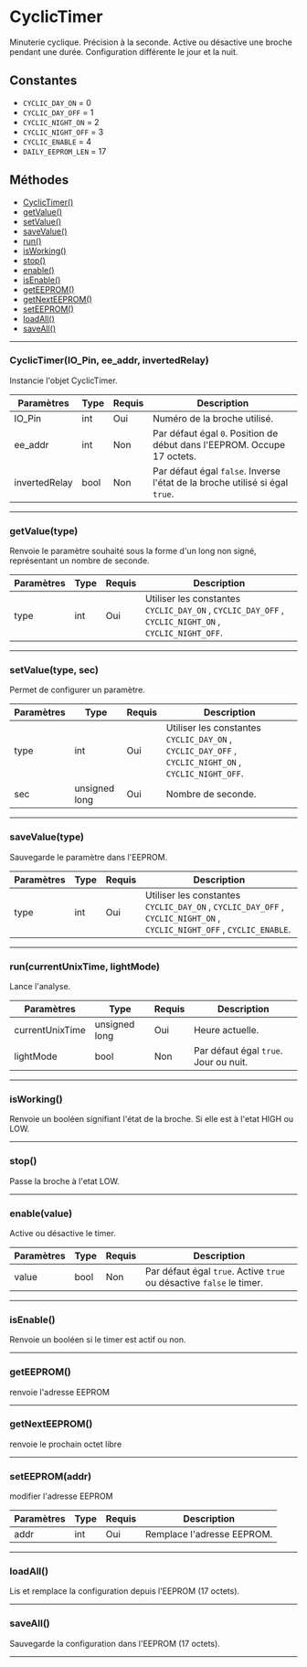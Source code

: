 # CyclicTimer
Minuterie cyclique. Précision à la seconde. Active ou désactive une broche pendant une durée. Configuration différente le jour et la nuit.

## Constantes
 * `CYCLIC_DAY_ON` = 0
 * `CYCLIC_DAY_OFF` = 1
 * `CYCLIC_NIGHT_ON` = 2
 * `CYCLIC_NIGHT_OFF` = 3
 * `CYCLIC_ENABLE` = 4
 * `DAILY_EEPROM_LEN`  = 17

## Méthodes
* [CyclicTimer()](#cyclictimerio_pin-ee_addr-invertedrelay)
* [getValue()](#getvaluetype)
* [setValue()](#setvaluetype-sec)
* [saveValue()](#savevaluetype)
* [run()](#runcurrentunixtime-lightmode)
* [isWorking()](#isworking)
* [stop()](#stop)
* [enable()](#enablevalue)
* [isEnable()](#isenable)
* [getEEPROM()](#geteeprom)
* [getNextEEPROM()](#getnexteeprom)
* [setEEPROM()](#seteepromaddr)
* [loadAll()](#loadall)
* [saveAll()](#saveall)

-------------

### CyclicTimer(IO_Pin, ee_addr, invertedRelay)
Instancie l'objet CyclicTimer.

Paramètres	  | Type | Requis | Description
------------- | ---- | ------ | -----------
IO_Pin		  | int  | Oui	  | Numéro de la broche utilisé.
ee_addr	      | int  | Non	  | Par défaut égal `0`. Position de début dans l'EEPROM. Occupe 17 octets.
invertedRelay | bool | Non	  | Par défaut égal `false`. Inverse l'état de la broche utilisé si égal `true`.


-------------

### getValue(type)
Renvoie le paramètre souhaité sous la forme d'un long non signé, représentant un nombre de seconde.

Paramètres | Type | Requis | Description
---------- | ---- | ------ | -----------
type	   | int  | Oui	   | Utiliser les constantes `CYCLIC_DAY_ON` , `CYCLIC_DAY_OFF` , `CYCLIC_NIGHT_ON` , `CYCLIC_NIGHT_OFF`.


-------------

### setValue(type, sec)
Permet de configurer un paramètre.

Paramètres | Type		   | Requis | Description
---------- | ------------- | ------ | -----------
type	   | int		   | Oui	| Utiliser les constantes `CYCLIC_DAY_ON` , `CYCLIC_DAY_OFF` , `CYCLIC_NIGHT_ON` , `CYCLIC_NIGHT_OFF`.
sec	   	   | unsigned long | Oui	| Nombre de seconde.


-------------

### saveValue(type)
Sauvegarde le paramètre dans l'EEPROM.

Paramètres | Type | Requis | Description
---------- | ---- | ------ | -----------
type	   | int  | Oui	   | Utiliser les constantes `CYCLIC_DAY_ON` , `CYCLIC_DAY_OFF` , `CYCLIC_NIGHT_ON` , `CYCLIC_NIGHT_OFF` , `CYCLIC_ENABLE`.


-------------

### run(currentUnixTime, lightMode)
Lance l'analyse.

Paramètres		| Type			| Requis | Description
--------------- | ------------- | ------ | -----------
currentUnixTime | unsigned long | Oui	 | Heure actuelle.
lightMode		| bool			| Non	 | Par défaut égal `true`. Jour ou nuit.


-------------

### isWorking()
Renvoie un booléen signifiant l'état de la broche. Si elle est à l'etat HIGH ou LOW.


-------------

### stop()
Passe la broche à l'etat LOW.


-------------

### enable(value)
Active ou désactive le timer.

Paramètres	  | Type | Requis | Description
------------- | ---- | ------ | -----------
value		  | bool | Non	  | Par défaut égal `true`. Active `true` ou désactive `false` le timer.


-------------

### isEnable()
Renvoie un booléen si le timer est actif ou non.


-------------

### getEEPROM()
renvoie l'adresse EEPROM


-------------

### getNextEEPROM()
renvoie le prochain octet libre


-------------

### setEEPROM(addr)
modifier l'adresse EEPROM

Paramètres	  | Type | Requis | Description
------------- | ---- | ------ | -----------
addr		  | int  | Oui	  | Remplace l'adresse EEPROM.



-------------

### loadAll()
Lis et remplace la configuration depuis l'EEPROM (17 octets).


-------------

### saveAll()
Sauvegarde la configuration dans l'EEPROM (17 octets).


-------------
